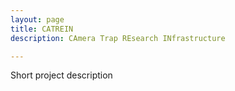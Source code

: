 ```yaml
---
layout: page
title: CATREIN
description: CAmera Trap REsearch INfrastructure

---
```


Short project description
